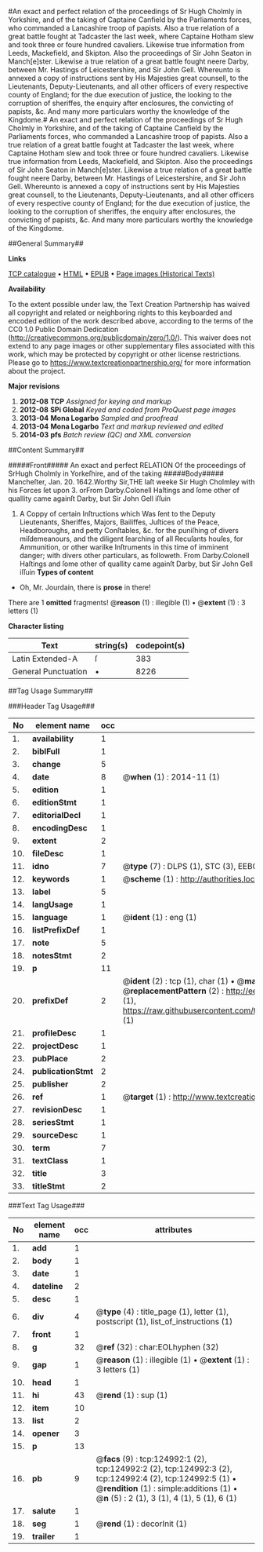 #An exact and perfect relation of the proceedings of Sr Hugh Cholmly in Yorkshire, and of the taking of Captaine Canfield by the Parliaments forces, who commanded a Lancashire troop of papists. Also a true relation of a great battle fought at Tadcaster the last week, where Captaine Hotham slew and took three or foure hundred cavaliers. Likewise true information from Leeds, Mackefield, and Skipton. Also the proceedings of Sir John Seaton in Manch[e]ster. Likewise a true relation of a great battle fought neere Darby, between Mr. Hastings of Leicestershire, and Sir John Gell. Whereunto is annexed a copy of instructions sent by His Majesties great counsell, to the Lieutenants, Deputy-Lieutenants, and all other officers of every respective county of England; for the due execution of justice, the looking to the corruption of sheriffes, the enquiry after enclosures, the convicting of papists, &c. And many more particulars worthy the knowledge of the Kingdome.#
An exact and perfect relation of the proceedings of Sr Hugh Cholmly in Yorkshire, and of the taking of Captaine Canfield by the Parliaments forces, who commanded a Lancashire troop of papists. Also a true relation of a great battle fought at Tadcaster the last week, where Captaine Hotham slew and took three or foure hundred cavaliers. Likewise true information from Leeds, Mackefield, and Skipton. Also the proceedings of Sir John Seaton in Manch[e]ster. Likewise a true relation of a great battle fought neere Darby, between Mr. Hastings of Leicestershire, and Sir John Gell. Whereunto is annexed a copy of instructions sent by His Majesties great counsell, to the Lieutenants, Deputy-Lieutenants, and all other officers of every respective county of England; for the due execution of justice, the looking to the corruption of sheriffes, the enquiry after enclosures, the convicting of papists, &c. And many more particulars worthy the knowledge of the Kingdome.

##General Summary##

**Links**

[TCP catalogue](http://www.ota.ox.ac.uk/tcp/)  • 
[HTML](http://tei.it.ox.ac.uk/tcp/Texts-HTML/free/A84/A84187.html)  • 
[EPUB](http://tei.it.ox.ac.uk/tcp/Texts-EPUB/free/A84/A84187.epub) • 
[Page images (Historical Texts)](https://historicaltexts.jisc.ac.uk/eebo-99872553e)

**Availability**

To the extent possible under law, the Text Creation Partnership has waived all copyright and related or neighboring rights to this keyboarded and encoded edition of the work described above, according to the terms of the CC0 1.0 Public Domain Dedication (http://creativecommons.org/publicdomain/zero/1.0/). This waiver does not extend to any page images or other supplementary files associated with this work, which may be protected by copyright or other license restrictions. Please go to https://www.textcreationpartnership.org/ for more information about the project.

**Major revisions**

1. __2012-08__ __TCP__ *Assigned for keying and markup*
1. __2012-08__ __SPi Global__ *Keyed and coded from ProQuest page images*
1. __2013-04__ __Mona Logarbo__ *Sampled and proofread*
1. __2013-04__ __Mona Logarbo__ *Text and markup reviewed and edited*
1. __2014-03__ __pfs__ *Batch review (QC) and XML conversion*

##Content Summary##

#####Front#####
An exact and perfect RELATION Of the proceedings of SrHugh Cholmly in Yorkeſhire, and of the taking 
#####Body#####
Mancheſter, Jan. 20. 1642.Worthy Sir,THE laſt weeke Sir Hugh Cholmley with his Forces ſet upon 3. orFrom Darby.Colonell Haſtings and ſome other of quallity came againſt Darby, but Sir John Gell iſſuin
1. A Coppy of certain Inſtructions which Was ſent to the Deputy Lieutenants, Sheriffes, Majors, Bailiffes, Juſtices of the Peace, Headboroughs, and petty Conſtables, &c. for the puniſhing of divers miſdemeanours, and the diligent ſearching of all Recuſants houſes, for Ammunition, or other warilke Inſtruments in this time of imminent danger; with divers other particulars, as followeth.
From Darby.Colonell Haſtings and ſome other of quallity came againſt Darby, but Sir John Gell iſſuin
**Types of content**

  * Oh, Mr. Jourdain, there is **prose** in there!

There are 1 **omitted** fragments! 
 @__reason__ (1) : illegible (1)  •  @__extent__ (1) : 3 letters (1)

**Character listing**


|Text|string(s)|codepoint(s)|
|---|---|---|
|Latin Extended-A|ſ|383|
|General Punctuation|•|8226|

##Tag Usage Summary##

###Header Tag Usage###

|No|element name|occ|attributes|
|---|---|---|---|
|1.|__availability__|1||
|2.|__biblFull__|1||
|3.|__change__|5||
|4.|__date__|8| @__when__ (1) : 2014-11 (1)|
|5.|__edition__|1||
|6.|__editionStmt__|1||
|7.|__editorialDecl__|1||
|8.|__encodingDesc__|1||
|9.|__extent__|2||
|10.|__fileDesc__|1||
|11.|__idno__|7| @__type__ (7) : DLPS (1), STC (3), EEBO-CITATION (1), PROQUEST (1), VID (1)|
|12.|__keywords__|1| @__scheme__ (1) : http://authorities.loc.gov/ (1)|
|13.|__label__|5||
|14.|__langUsage__|1||
|15.|__language__|1| @__ident__ (1) : eng (1)|
|16.|__listPrefixDef__|1||
|17.|__note__|5||
|18.|__notesStmt__|2||
|19.|__p__|11||
|20.|__prefixDef__|2| @__ident__ (2) : tcp (1), char (1)  •  @__matchPattern__ (2) : ([0-9\-]+):([0-9IVX]+) (1), (.+) (1)  •  @__replacementPattern__ (2) : http://eebo.chadwyck.com/downloadtiff?vid=$1&page=$2 (1), https://raw.githubusercontent.com/textcreationpartnership/Texts/master/tcpchars.xml#$1 (1)|
|21.|__profileDesc__|1||
|22.|__projectDesc__|1||
|23.|__pubPlace__|2||
|24.|__publicationStmt__|2||
|25.|__publisher__|2||
|26.|__ref__|1| @__target__ (1) : http://www.textcreationpartnership.org/docs/. (1)|
|27.|__revisionDesc__|1||
|28.|__seriesStmt__|1||
|29.|__sourceDesc__|1||
|30.|__term__|7||
|31.|__textClass__|1||
|32.|__title__|3||
|33.|__titleStmt__|2||


###Text Tag Usage###

|No|element name|occ|attributes|
|---|---|---|---|
|1.|__add__|1||
|2.|__body__|1||
|3.|__date__|1||
|4.|__dateline__|2||
|5.|__desc__|1||
|6.|__div__|4| @__type__ (4) : title_page (1), letter (1), postscript (1), list_of_instructions (1)|
|7.|__front__|1||
|8.|__g__|32| @__ref__ (32) : char:EOLhyphen (32)|
|9.|__gap__|1| @__reason__ (1) : illegible (1)  •  @__extent__ (1) : 3 letters (1)|
|10.|__head__|1||
|11.|__hi__|43| @__rend__ (1) : sup (1)|
|12.|__item__|10||
|13.|__list__|2||
|14.|__opener__|3||
|15.|__p__|13||
|16.|__pb__|9| @__facs__ (9) : tcp:124992:1 (2), tcp:124992:2 (2), tcp:124992:3 (2), tcp:124992:4 (2), tcp:124992:5 (1)  •  @__rendition__ (1) : simple:additions (1)  •  @__n__ (5) : 2 (1), 3 (1), 4 (1), 5 (1), 6 (1)|
|17.|__salute__|1||
|18.|__seg__|1| @__rend__ (1) : decorInit (1)|
|19.|__trailer__|1||
